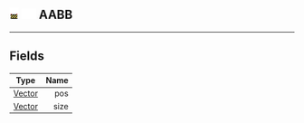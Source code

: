## ![unknown](.gitbook/assets/unknown.png) ![Base](.gitbook/assets/base.png) AABB

------
## Fields

| Type   | Name |
| ------ | ---: |
| [Vector](./home/Vector) | pos |
| [Vector](./home/Vector) | size |

